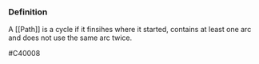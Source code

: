 ### Definition
A [[Path]] is a cycle if it finsihes where it started, contains at least one arc and does not use the same arc twice.

#C40008 